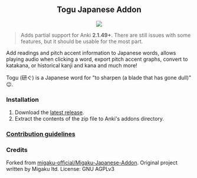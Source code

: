 <h2 align="center">Togu Japanese Addon</h2>

<p align="center">
<!---<a title="Rate on AnkiWeb" href="https://ankiweb.net/shared/info/"><img src="https://glutanimate.com/logos/ankiweb-rate.svg"></a>--->
<a title="License: GNU AGPLv3" href="https://github.com/Luukuton/togu-japanese-addon/blob/master/LICENSE"><img src="https://img.shields.io/badge/license-GNU AGPLv3-green.svg"></a>

>Adds partial support for Anki **2.1.49+**. There are still issues with some features, but it should be usable for the most part.

Add readings and pitch accent information to Japanese words, allows playing audio when clicking a word, export pitch accent graphs, convert to katakana, or historical kanji and kana and much more!

Togu (研ぐ) is a Japanese word for "to sharpen (a blade that has gone dull)" 😉.

### Installation

1. Download the [latest release](https://github.com/Luukuton/ToguJapaneseAddon/releases/latest).
2. Extract the contents of the zip file to Anki's addons directory.

### [Contribution guidelines](./.github/CONTRIBUTING.md)

### Credits

Forked from [migaku-official/Migaku-Japanese-Addon](https://github.com/migaku-official/Migaku-Japanese-Addon). Original project written by Migaku ltd. License: GNU AGPLv3
